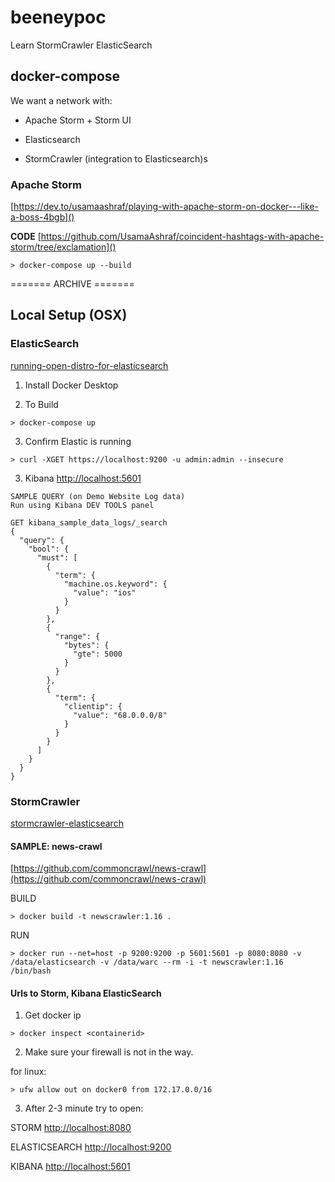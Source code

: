 # beeneypoc
Learn StormCrawler ElasticSearch

## docker-compose

We want a network with:

* Apache Storm + Storm UI

* Elasticsearch

* StormCrawler (integration to Elasticsearch)s


### Apache Storm
[https://dev.to/usamaashraf/playing-with-apache-storm-on-docker---like-a-boss-4bgb]()

__CODE__
[https://github.com/UsamaAshraf/coincident-hashtags-with-apache-storm/tree/exclamation]()

```
> docker-compose up --build
```



======= ARCHIVE =======

## Local Setup (OSX)

### ElasticSearch

[running-open-distro-for-elasticsearch](https://aws.amazon.com/blogs/opensource/running-open-distro-for-elasticsearch/)

1. Install Docker Desktop

2. To Build
```
> docker-compose up
```

3. Confirm Elastic is running
```
> curl -XGET https://localhost:9200 -u admin:admin --insecure
```

3. Kibana
[http://localhost:5601](http://localhost:5601)

```
SAMPLE QUERY (on Demo Website Log data)
Run using Kibana DEV TOOLS panel

GET kibana_sample_data_logs/_search
{
  "query": {
    "bool": {
      "must": [
        {
          "term": {
            "machine.os.keyword": {
              "value": "ios"
            }
          }
        },
        {
          "range": {
            "bytes": {
              "gte": 5000
            }
          }
        },
        {
          "term": {
            "clientip": {
              "value": "68.0.0.0/8"
            }
          }
        }
      ]
    }
  }
}

```

### StormCrawler

[stormcrawler-elasticsearch](https://www.elastic.co/blog/stormcrawler-open-source-web-crawler-strengthened-by-elasticsearch-kibana)

#### SAMPLE: news-crawl

[https://github.com/commoncrawl/news-crawl](https://github.com/commoncrawl/news-crawl)

BUILD
```
> docker build -t newscrawler:1.16 .
```

RUN
```
> docker run --net=host -p 9200:9200 -p 5601:5601 -p 8080:8080 -v /data/elasticsearch -v /data/warc --rm -i -t newscrawler:1.16 /bin/bash
```

#### Urls to Storm, Kibana ElasticSearch

1. Get docker ip
```
> docker inspect <containerid>
```

2. Make sure your firewall is not in the way.

for linux:
```
> ufw allow out on docker0 from 172.17.0.0/16
```

3. After 2-3 minute try to open:

STORM
[http://localhost:8080]()

ELASTICSEARCH
[http://localhost:9200]()

KIBANA
[http://localhost:5601]()



